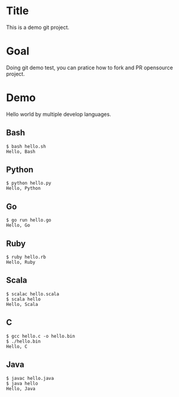 # Title

This is a demo git project.

# Goal

Doing git demo test, you can pratice how to fork and PR opensource project.

# Demo

Hello world by multiple develop languages.

## Bash

```
$ bash hello.sh 
Hello, Bash
```

## Python

```
$ python hello.py 
Hello, Python
```

## Go

```
$ go run hello.go 
Hello, Go
```

## Ruby

```
$ ruby hello.rb 
Hello, Ruby
```

## Scala

```
$ scalac hello.scala
$ scala hello
Hello, Scala
```

## C

```
$ gcc hello.c -o hello.bin
$ ./hello.bin 
Hello, C
```

## Java

```
$ javac hello.java
$ java hello
Hello, Java
```

